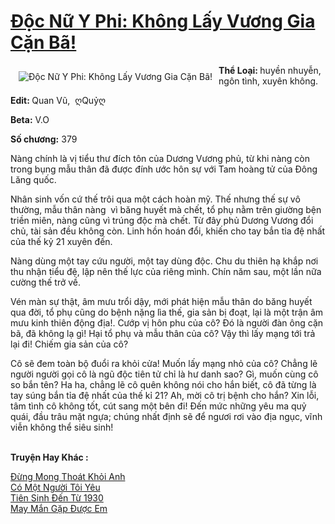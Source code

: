 <a href="https://utruyen.com/doc-nu-y-phi-khong-lay-vuong-gia-can-ba/16794/" title="Độc Nữ Y Phi: Không Lấy Vương Gia Cặn Bã!"><h1>Độc Nữ Y Phi: Không Lấy Vương Gia Cặn Bã!</h1></a><div style="display:table"><img align="right" style="float: left; padding: 10px;" src="https://utruyen.com/images/story/200x260/doc-nu-y-phi-khong-lay-vuong-gia-can-ba.jpg" alt="Độc Nữ Y Phi: Không Lấy Vương Gia Cặn Bã!"><b>Thể Loại: </b>huyền nhuyễn, ngôn tình, xuyên không.<p></p><b>Edit: </b>Quan Vũ,  ღQuỷღ <p></p><b>Beta:</b> V.O<p></p><b>Số chương:</b> 379<p></p>Nàng chính là vị tiểu thư đích tôn của Dương Vương phủ, từ khi nàng còn trong bụng mẫu thân đã được đính ước hôn sự với Tam hoàng tử của Đông Lăng quốc.<p></p>Nhân sinh vốn cứ thế trôi qua một cách hoàn mỹ. Thế nhưng thế sự vô thường, mẫu thân nàng  vì băng huyết mà chết, tổ phụ nằm trên giường bện triền miên, nàng cũng vì trúng độc mà chết. Từ đây phủ Dương Vương đổi chủ, tài sản đều không còn. Linh hồn hoán đổi, khiến cho tay bắn tỉa đệ nhất của thế kỷ 21 xuyên đến.<p></p>Nàng dùng một tay cứu người, một tay dùng độc. Chu du thiên hạ khắp nơi thu nhận tiểu đệ, lập nên thế lực của riêng mình. Chín năm sau, một lần nữa cường thế trở về.<p></p>Vén màn sự thật, âm mưu trổi dậy, mới phát hiện mẫu thân do băng huyết qua đời, tổ phụ cũng do bệnh nặng lìa thế, gia sản bị đoạt, lại là một trận âm mưu kinh thiên động địa!. Cướp vị hôn phu của cô? Đó là người đàn ông cặn bã, đã không lạ gì! Hại tổ phụ và mẫu thân của cô? Vậy thì lấy mạng tới trả lại đi! Chiếm gia sản của cô? <p></p>Cô sẽ đem toàn bộ đuổi ra khỏi cửa! Muốn lấy mạng nhỏ của cô? Chẳng lẽ người người gọi cô là ngũ độc tiên tử chỉ là hư danh sao? Gì, muốn cùng cô so bắn tên? Ha ha, chẳng lẽ cô quên không nói cho hắn biết, cô đã từng là tay súng bắn tỉa đệ nhất của thế kỉ 21? Ah, mời cô trị bệnh cho hắn? Xin lỗi, tâm tình cô không tốt, cút sang một bên đi! Đến mức những yêu ma quỷ quái, đầu trâu mặt ngựa; chúng nhất định sẽ để ngươi rơi vào địa ngục, vĩnh viễn không thể siêu sinh!</div><p><br><b>Truyện Hay Khác :</b></p><a href="https://utruyen.com/dung-mong-thoat-khoi-anh/24834/" alt="Đừng Mong Thoát Khỏi Anh">Đừng Mong Thoát Khỏi Anh</a><br/><a href="https://github.com/quanluxury/ngontinhhot/tree/master/truyenhay/19575/" alt="Có Một Người Tôi Yêu">Có Một Người Tôi Yêu</a><br/><a href="https://github.com/quanluxury/dammy/tree/master/truyenhay/24867/" alt="Tiên Sinh Đến Từ 1930">Tiên Sinh Đến Từ 1930</a><br/><a href="https://github.com/mlquan/truyenhay/tree/master/truyenhay/25274/" alt="May Mắn Gặp Được Em">May Mắn Gặp Được Em</a><br/>